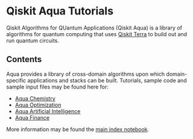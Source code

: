 # Qiskit Aqua Tutorials

Qiskit Algorithms for QUantum Applications (Qiskit Aqua) is a library of algorithms for quantum computing
that uses [Qiskit Terra](https://qiskit.org/terra) to build out and run quantum circuits.

## Contents 

Aqua provides a library of cross-domain algorithms upon which domain-specific applications and stacks can be
built. Tutorials, sample code and sample input files may be found here for:

* [Aqua Chemistry](chemistry) 
* [Aqua Optimization](optimization) 
* [Aqua Artificial Intelligence](artificial_intelligence)
* [Aqua Finance](finance)

More information may be found the [main index notebook](index.ipynb).

